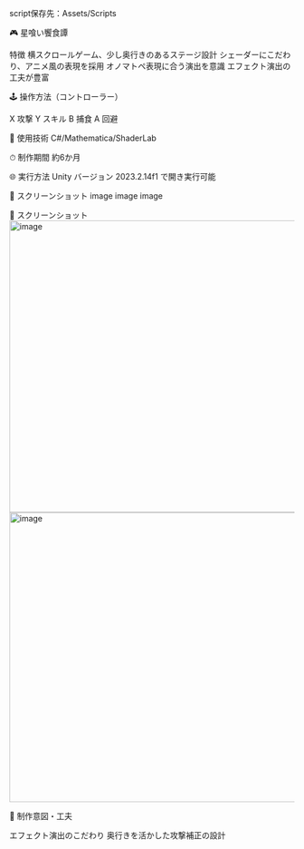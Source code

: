 script保存先：Assets/Scripts

🎮 星喰い饗食譚

 特徴
横スクロールゲーム、少し奥行きのあるステージ設計
シェーダーにこだわり、アニメ風の表現を採用
オノマトペ表現に合う演出を意識
エフェクト演出の工夫が豊富

🕹 操作方法（コントローラー）

X	攻撃
Y	スキル
B	捕食
A	回避 

🔧 使用技術
C#/Mathematica/ShaderLab

⏱ 制作期間
約6か月

🌐 実行方法
Unity バージョン 2023.2.14f1 で開き実行可能 

📸 スクリーンショット image image image

📸 スクリーンショット
<img width="915" height="515" alt="image" src="https://github.com/user-attachments/assets/b5d772e2-2a81-430e-bfef-957a1eb1c126" />
<img width="911" height="511" alt="image" src="https://github.com/user-attachments/assets/f115044c-fa31-410e-bbab-f0c073d91e77" />

📌 制作意図・工夫

エフェクト演出のこだわり
奥行きを活かした攻撃補正の設計
